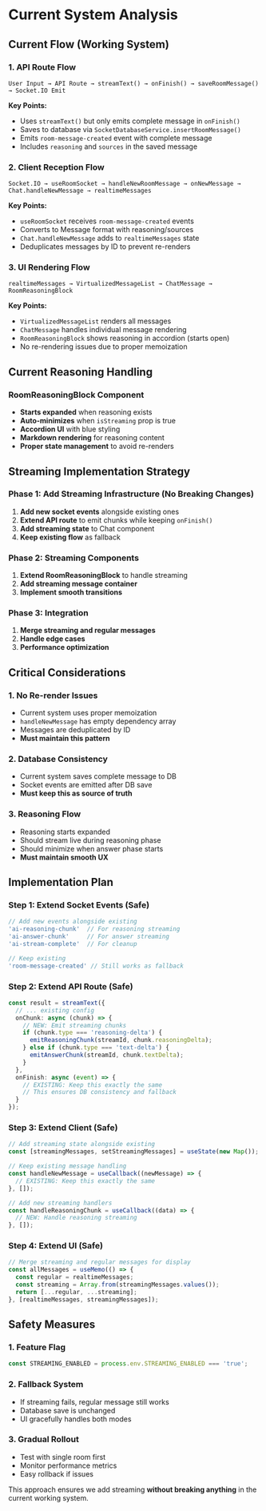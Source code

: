 # Current System Analysis

## Current Flow (Working System)

### 1. API Route Flow
```
User Input → API Route → streamText() → onFinish() → saveRoomMessage() → Socket.IO Emit
```

**Key Points:**
- Uses `streamText()` but only emits complete message in `onFinish()`
- Saves to database via `SocketDatabaseService.insertRoomMessage()`
- Emits `room-message-created` event with complete message
- Includes `reasoning` and `sources` in the saved message

### 2. Client Reception Flow
```
Socket.IO → useRoomSocket → handleNewRoomMessage → onNewMessage → Chat.handleNewMessage → realtimeMessages
```

**Key Points:**
- `useRoomSocket` receives `room-message-created` events
- Converts to Message format with reasoning/sources
- `Chat.handleNewMessage` adds to `realtimeMessages` state
- Deduplicates messages by ID to prevent re-renders

### 3. UI Rendering Flow
```
realtimeMessages → VirtualizedMessageList → ChatMessage → RoomReasoningBlock
```

**Key Points:**
- `VirtualizedMessageList` renders all messages
- `ChatMessage` handles individual message rendering
- `RoomReasoningBlock` shows reasoning in accordion (starts open)
- No re-rendering issues due to proper memoization

## Current Reasoning Handling

### RoomReasoningBlock Component
- **Starts expanded** when reasoning exists
- **Auto-minimizes** when `isStreaming` prop is true
- **Accordion UI** with blue styling
- **Markdown rendering** for reasoning content
- **Proper state management** to avoid re-renders

## Streaming Implementation Strategy

### Phase 1: Add Streaming Infrastructure (No Breaking Changes)
1. **Add new socket events** alongside existing ones
2. **Extend API route** to emit chunks while keeping `onFinish()`
3. **Add streaming state** to Chat component
4. **Keep existing flow** as fallback

### Phase 2: Streaming Components
1. **Extend RoomReasoningBlock** to handle streaming
2. **Add streaming message container**
3. **Implement smooth transitions**

### Phase 3: Integration
1. **Merge streaming and regular messages**
2. **Handle edge cases**
3. **Performance optimization**

## Critical Considerations

### 1. No Re-render Issues
- Current system uses proper memoization
- `handleNewMessage` has empty dependency array
- Messages are deduplicated by ID
- **Must maintain this pattern**

### 2. Database Consistency
- Current system saves complete message to DB
- Socket events are emitted after DB save
- **Must keep this as source of truth**

### 3. Reasoning Flow
- Reasoning starts expanded
- Should stream live during reasoning phase
- Should minimize when answer phase starts
- **Must maintain smooth UX**

## Implementation Plan

### Step 1: Extend Socket Events (Safe)
```typescript
// Add new events alongside existing
'ai-reasoning-chunk'  // For reasoning streaming
'ai-answer-chunk'     // For answer streaming
'ai-stream-complete'  // For cleanup

// Keep existing
'room-message-created' // Still works as fallback
```

### Step 2: Extend API Route (Safe)
```typescript
const result = streamText({
  // ... existing config
  onChunk: async (chunk) => {
    // NEW: Emit streaming chunks
    if (chunk.type === 'reasoning-delta') {
      emitReasoningChunk(streamId, chunk.reasoningDelta);
    } else if (chunk.type === 'text-delta') {
      emitAnswerChunk(streamId, chunk.textDelta);
    }
  },
  onFinish: async (event) => {
    // EXISTING: Keep this exactly the same
    // This ensures DB consistency and fallback
  }
});
```

### Step 3: Extend Client (Safe)
```typescript
// Add streaming state alongside existing
const [streamingMessages, setStreamingMessages] = useState(new Map());

// Keep existing message handling
const handleNewMessage = useCallback((newMessage) => {
  // EXISTING: Keep this exactly the same
}, []);

// Add new streaming handlers
const handleReasoningChunk = useCallback((data) => {
  // NEW: Handle reasoning streaming
}, []);
```

### Step 4: Extend UI (Safe)
```typescript
// Merge streaming and regular messages for display
const allMessages = useMemo(() => {
  const regular = realtimeMessages;
  const streaming = Array.from(streamingMessages.values());
  return [...regular, ...streaming];
}, [realtimeMessages, streamingMessages]);
```

## Safety Measures

### 1. Feature Flag
```typescript
const STREAMING_ENABLED = process.env.STREAMING_ENABLED === 'true';
```

### 2. Fallback System
- If streaming fails, regular message still works
- Database save is unchanged
- UI gracefully handles both modes

### 3. Gradual Rollout
- Test with single room first
- Monitor performance metrics
- Easy rollback if issues

This approach ensures we add streaming **without breaking anything** in the current working system.